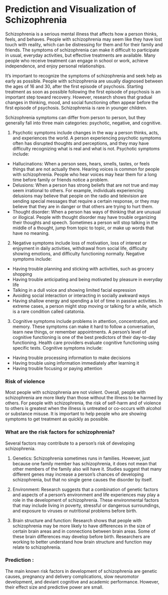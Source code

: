 # Prediction and Visualization of Schizophrenia

Schizophrenia is a serious mental illness that affects how a person thinks, feels, and behaves. People with schizophrenia may seem like they have lost touch with 
reality, which can be distressing for them and for their family and friends. The symptoms of schizophrenia can make it difficult to participate in usual, 
everyday activities, but effective treatments are available. Many people who receive treatment can engage in school or work, achieve independence, and enjoy personal relationships.

It’s important to recognize the symptoms of schizophrenia and seek help as early as possible. People with schizophrenia are usually diagnosed between the ages of 16 and 30,
after the first episode of psychosis. Starting treatment as soon as possible following the first episode of psychosis is an important step toward recovery. However, research 
shows that gradual changes in thinking, mood, and social functioning often appear before the first episode of psychosis. Schizophrenia is rare in younger children.

Schizophrenia symptoms can differ from person to person, but they generally fall into three main categories: psychotic, negative, and cognitive.

1. Psychotic symptoms include changes in the way a person thinks, acts, and experiences the world. A person experiencing psychotic symptoms often has disrupted thoughts
   and perceptions, and they may have difficulty recognizing what is real and what is not. Psychotic symptoms include:

* Hallucinations: When a person sees, hears, smells, tastes, or feels things that are not actually there. Hearing voices is common for people with schizophrenia.
   People who hear voices may hear them for a long time before family or friends notice a problem.
* Delusions: When a person has strong beliefs that are not true and may seem irrational to others. For example, individuals experiencing delusions may believe
   that people on the radio and television are sending special messages that require a certain response, or they may believe that they are in danger or that others are trying to hurt them.
* Thought disorder: When a person has ways of thinking that are unusual or illogical. People with thought disorder may have trouble organizing their thoughts
   and speech. Sometimes a person will stop talking in the middle of a thought, jump from topic to topic, or make up words that have no meaning.

2. Negative symptoms include loss of motivation, loss of interest or enjoyment in daily activities, withdrawal from social life, difficulty showing emotions, and
   difficulty functioning normally. Negative symptoms include:


* Having trouble planning and sticking with activities, such as grocery shopping
* Having trouble anticipating and being motivated by pleasure in everyday life
* Talking in a dull voice and showing limited facial expression
* Avoiding social interaction or interacting in socially awkward ways
* Having shallow energy and spending a lot of time in passive activities. In extreme cases, a person might stop moving or talking for a
  while, which is a rare condition called catatonia.

3. Cognitive symptoms include problems in attention, concentration, and memory. These symptoms can make it hard to follow a conversation, learn new things, or remember appointments.
 A person’s level of cognitive functioning is one of the best predictors of their day-to-day functioning. Health care providers evaluate cognitive functioning
 using specific tests. Cognitive symptoms include:

* Having trouble processing information to make decisions
* Having trouble using information immediately after learning it
* Having trouble focusing or paying attention

### Risk of violence

Most people with schizophrenia are not violent. Overall, people with schizophrenia are more likely than those without the illness to be harmed by others. For people with schizophrenia, the risk of self-harm and of violence to others is greatest when 
the illness is untreated or co-occurs with alcohol or substance misuse. It is important to help people who are showing symptoms to get treatment as quickly as possible.

### What are the risk factors for schizophrenia?

Several factors may contribute to a person’s risk of developing schizophrenia.

1.  Genetics: Schizophrenia sometimes runs in families. However, just because one family member has schizophrenia, it does not mean that other members of the family also will 
  have it. Studies suggest that many different genes may increase a person’s chances of developing schizophrenia, but that no single gene causes the disorder by itself.

2. Environment: Research suggests that a combination of genetic factors and aspects of a person’s environment and life experiences may play a role in the development of
   schizophrenia. These environmental factors that may include living in poverty, stressful or dangerous surroundings, and exposure to viruses or nutritional problems before birth.

4. Brain structure and function: Research shows that people with schizophrenia may be more likely to have differences in the size of certain brain areas and in connections
    between brain areas. Some of these brain differences may develop before birth. Researchers are working to better understand how brain structure and function may relate to schizophrenia.

### Prediction :

The main known risk factors in development of schizophrenia are genetic causes, pregnancy and delivery complications, slow neuromotor development, and deviant cognitive and academic
performance. However, their effect size and predictive power are small. 
